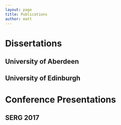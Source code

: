 ```yaml
---
layout: page
title: Publications
author: matt
---
```

# Dissertations
## University of Aberdeen

## University of Edinburgh

# Conference Presentations
## SERG 2017
